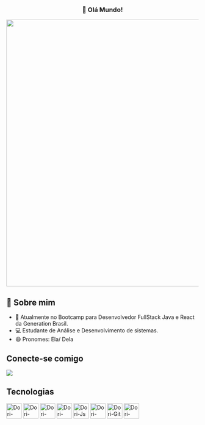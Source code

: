 <span align="center">

### 👋 Olá Mundo!

</span>

<div align="center">
<img src="https://github.com/dori-minante/dori-minante/assets/99691142/381d33f7-24ae-4732-bb46-914d9fe35a91" width="700px" />
</div>

## 🚀 Sobre mim

- 🌱 Atualmente no Bootcamp para Desenvolvedor FullStack Java e React da Generation Brasil.
- 💻 Estudante de Análise e Desenvolvimento de sistemas.
- 😄 Pronomes: Ela/ Dela

<h2>Conecte-se comigo</h2>

  <a href="https://www.linkedin.com/in/dorivaniasm/" target="_blank"><img src="https://img.shields.io/badge/-LinkedIn-%230077B5?style=for-the-badge&logo=linkedin&logoColor=white" target="_blank"></a> 
  
<div> 
  <h2>Tecnologias</h2>

  <img align="center" alt="Dori-Java" height="40" width="40" src="https://cdn.jsdelivr.net/gh/devicons/devicon@latest/icons/java/java-original.svg"/>
  <img align="center" alt="Dori-Spring" height="40" width="40" src="https://cdn.jsdelivr.net/gh/devicons/devicon@latest/icons/spring/spring-original-wordmark.svg"/>            
  <img align="center" alt="Dori-HTML" height="40" width="40" src="https://cdn.jsdelivr.net/gh/devicons/devicon@latest/icons/html5/html5-original.svg"/> 
  <img align="center" alt="Dori-CSS" height="40" width="40" src="https://cdn.jsdelivr.net/gh/devicons/devicon@latest/icons/css3/css3-original.svg"/>
  <img align="center" alt="Dori-Js" height="40" width="40" src="https://cdn.jsdelivr.net/gh/devicons/devicon@latest/icons/javascript/javascript-original.svg"/>
  <img align="center" alt="Dori-MySQL" height="40" width="40" src="https://cdn.jsdelivr.net/gh/devicons/devicon@latest/icons/mysql/mysql-original-wordmark.svg"/>
  <img align="center" alt="Dori-Git" height="40" width="40" src="https://cdn.jsdelivr.net/gh/devicons/devicon@latest/icons/git/git-original.svg"/>
  <img align="center" alt="Dori-Github" height="40" width="40" src="https://cdn.jsdelivr.net/gh/devicons/devicon@latest/icons/github/github-original-wordmark.svg"/>
          
            
  
                
</div>
  
